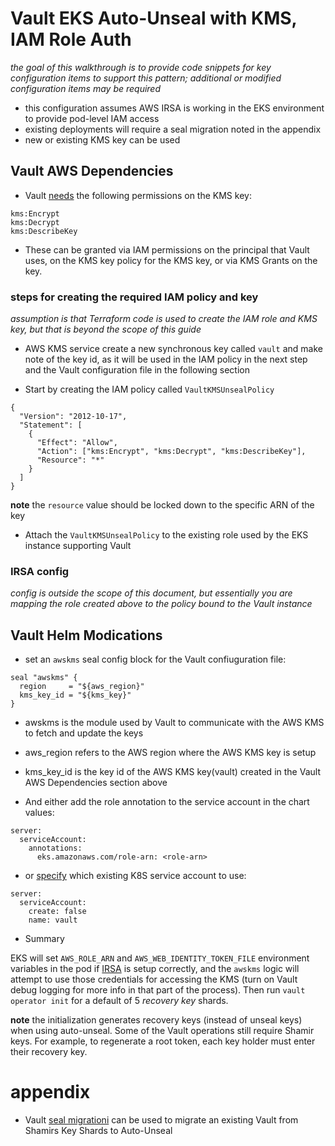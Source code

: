 # Vault EKS Auto-Unseal with KMS, IAM Role Auth

_the goal of this walkthrough is to provide code snippets for key configuration items to support this pattern; additional or modified configuration items may be required_

- this configuration assumes AWS IRSA is working in the EKS environment to provide pod-level IAM access
- existing deployments will require a seal migration noted in the appendix
- new or existing KMS key can be used
## Vault AWS Dependencies

- Vault [needs](https://www.vaultproject.io/docs/configuration/seal/awskms#authentication) the following permissions on the KMS key:

```
kms:Encrypt
kms:Decrypt
kms:DescribeKey
```

- These can be granted via IAM permissions on the principal that Vault uses, on the KMS key policy for the KMS key, or via KMS Grants on the key.

### steps for creating the required IAM policy and key

_assumption is that Terraform code is used to create the IAM role and KMS key, but that is beyond the scope of this guide_

- AWS KMS service create a new synchronous key called `vault` and make note of the key id, as it will be used in the IAM policy in the next step and the Vault configuration file in the following section


- Start by creating the IAM policy called `VaultKMSUnsealPolicy`

```
{
  "Version": "2012-10-17",
  "Statement": [
    {
      "Effect": "Allow",
      "Action": ["kms:Encrypt", "kms:Decrypt", "kms:DescribeKey"],
      "Resource": "*"
    }
  ]
}
```

**note** the `resource` value should be locked down to the specific ARN of the key

- Attach the `VaultKMSUnsealPolicy` to the existing role used by the EKS instance supporting Vault

### IRSA config

_config is outside the scope of this document, but essentially you are mapping the role created above to the policy bound to the Vault instance_

## Vault Helm Modications

- set an `awskms` seal config block for the Vault confiuguration file:

```
seal "awskms" {
  region     = "${aws_region}"
  kms_key_id = "${kms_key}"
}
```

- awskms is the module used by Vault to communicate with the AWS KMS to fetch and update the keys
- aws_region refers to the AWS region where the AWS KMS key is setup
- kms_key_id is the key id of the AWS KMS key(vault) created in the Vault AWS Dependencies section above

- And either add the role annotation to the service account in the chart values:

```
server:
  serviceAccount:
    annotations:
      eks.amazonaws.com/role-arn: <role-arn>
```

- or [specify](https://www.vaultproject.io/docs/platform/k8s/helm/configuration#serviceaccount) which existing K8S service account to use:

```
server:
  serviceAccount:
    create: false
    name: vault
```

- Summary

EKS will set `AWS_ROLE_ARN` and `AWS_WEB_IDENTITY_TOKEN_FILE` environment variables in the pod if [IRSA](https://aws.amazon.com/blogs/opensource/introducing-fine-grained-iam-roles-service-accounts/) is setup correctly, and the `awskms` logic will attempt to use those credentials for accessing the KMS (turn on Vault debug logging for more info in that part of the process). Then run `vault operator init` for a default of 5 _recovery key_ shards.

**note** the initialization generates recovery keys (instead of unseal keys) when using auto-unseal. Some of the Vault operations still require Shamir keys. For example, to regenerate a root token, each key holder must enter their recovery key.

# appendix

- Vault [seal migrationi](https://www.vaultproject.io/docs/concepts/seal#seal-migration) can be used to migrate an existing Vault from Shamirs Key Shards to Auto-Unseal
